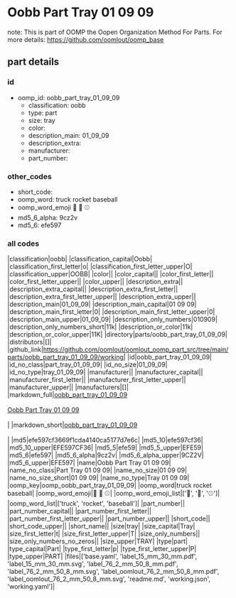 # Oobb Part Tray 01 09 09  

note: This is part of OOMP the Oopen Organization Method For Parts. For more details: https://github.com/oomlout/oomp_base

##  part details





### id
* oomp_id: oobb_part_tray_01_09_09
  * classification: oobb
  * type: part
  * size: tray
  * color: 
  * description_main: 01_09_09
  * description_extra: 
  * manufacturer: 
  * part_number: 

### other_codes
* short_code: 
* oomp_word: truck rocket baseball
* oomp_word_emoji :truck: :rocket: :baseball:
* md5_6_alpha: 9cz2v
* md5_6: efe597

### all codes 
|classification|oobb|
|classification_capital|Oobb|
|classification_first_letter|o|
|classification_first_letter_upper|O|
|classification_upper|OOBB|
|color||
|color_capital||
|color_first_letter||
|color_first_letter_upper||
|color_upper||
|description_extra||
|description_extra_capital||
|description_extra_first_letter||
|description_extra_first_letter_upper||
|description_extra_upper||
|description_main|01_09_09|
|description_main_capital|01 09 09|
|description_main_first_letter|0|
|description_main_first_letter_upper|0|
|description_main_upper|01_09_09|
|description_only_numbers|010909|
|description_only_numbers_short|11k|
|description_or_color|11k|
|description_or_color_upper|11K|
|directory|parts/oobb_part_tray_01_09_09|
|distributors|[]|
|github_link|https://github.com/oomlout/oomlout_oomp_part_src/tree/main/parts/oobb_part_tray_01_09_09/working|
|id|oobb_part_tray_01_09_09|
|id_no_class|part_tray_01_09_09|
|id_no_size|01_09_09|
|id_no_type|tray_01_09_09|
|manufacturer||
|manufacturer_capital||
|manufacturer_first_letter||
|manufacturer_first_letter_upper||
|manufacturer_upper||
|manufacturers|[]|
|markdown_full|[oobb_part_tray_01_09_09](https://github.com/oomlout/oomlout_oomp_part_src/tree/main/parts/oobb_part_tray_01_09_09/working)<br>[](https://github.com/oomlout/oomlout_oomp_part_src/tree/main/parts/oobb_part_tray_01_09_09/working)<br>[Oobb Part Tray 01 09 09](https://github.com/oomlout/oomlout_oomp_part_src/tree/main/parts/oobb_part_tray_01_09_09/working)<br><br>|
|markdown_short|[oobb_part_tray_01_09_09](https://github.com/oomlout/oomlout_oomp_part_src/tree/main/parts/oobb_part_tray_01_09_09/working)<br><br>|
|md5|efe597cf3669f1cda4140ca5177d7e6c|
|md5_10|efe597cf36|
|md5_10_upper|EFE597CF36|
|md5_5|efe59|
|md5_5_upper|EFE59|
|md5_6|efe597|
|md5_6_alpha|9cz2v|
|md5_6_alpha_upper|9CZ2V|
|md5_6_upper|EFE597|
|name|Oobb Part Tray 01 09 09|
|name_no_class|Part Tray 01 09 09|
|name_no_size|01 09 09|
|name_no_size_short|01 09 09|
|name_no_type|Tray 01 09 09|
|oomp_key|oomp_oobb_part_tray_01_09_09|
|oomp_word|truck rocket baseball|
|oomp_word_emoji|:truck: :rocket: :baseball:|
|oomp_word_emoji_list|[':truck:', ':rocket:', ':baseball:']|
|oomp_word_list|['truck', 'rocket', 'baseball']|
|part_number||
|part_number_capital||
|part_number_first_letter||
|part_number_first_letter_upper||
|part_number_upper||
|short_code||
|short_code_upper||
|short_name||
|size|tray|
|size_capital|Tray|
|size_first_letter|t|
|size_first_letter_upper|T|
|size_only_numbers||
|size_only_numbers_no_zeros||
|size_upper|TRAY|
|type|part|
|type_capital|Part|
|type_first_letter|p|
|type_first_letter_upper|P|
|type_upper|PART|
|files|['base.yaml', 'label_15_mm_30_mm.pdf', 'label_15_mm_30_mm.svg', 'label_76_2_mm_50_8_mm.pdf', 'label_76_2_mm_50_8_mm.svg', 'label_oomlout_76_2_mm_50_8_mm.pdf', 'label_oomlout_76_2_mm_50_8_mm.svg', 'readme.md', 'working.json', 'working.yaml']|
